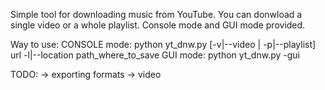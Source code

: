 Simple tool for downloading music from YouTube. You can donwload a single video or a whole playlist.
Console mode and GUI mode provided.

Way to use:
CONSOLE mode: python yt_dnw.py [-v|--video | -p|--playlist] url -l|--location path_where_to_save
GUI mode: python yt_dnw.py -gui

TODO:
-> exporting formats
-> video
